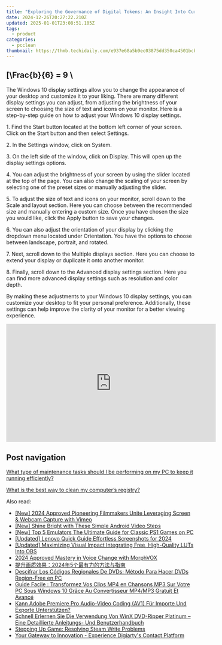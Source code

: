 ```yaml
---
title: "Exploring the Governance of Digital Tokens: An Insight Into Current Regulations by YL Computing"
date: 2024-12-26T20:27:22.210Z
updated: 2025-01-01T23:08:51.105Z
tags:
  - product
categories:
  - pcclean
thumbnail: https://thmb.techidaily.com/e937e68a5b9ec03875dd350ca4501bcb740dbcf769458408d36b67b305252021.jpg
---
```


## \[\Frac{b}{6} = 9 \

The Windows 10 display settings allow you to change the appearance of your desktop and customize it to your liking. There are many different display settings you can adjust, from adjusting the brightness of your screen to choosing the size of text and icons on your monitor. Here is a step-by-step guide on how to adjust your Windows 10 display settings. 

1\. Find the Start button located at the bottom left corner of your screen. Click on the Start button and then select Settings.

2\. In the Settings window, click on System.

3\. On the left side of the window, click on Display. This will open up the display settings options. 

4\. You can adjust the brightness of your screen by using the slider located at the top of the page. You can also change the scaling of your screen by selecting one of the preset sizes or manually adjusting the slider.

5\. To adjust the size of text and icons on your monitor, scroll down to the Scale and layout section. Here you can choose between the recommended size and manually entering a custom size. Once you have chosen the size you would like, click the Apply button to save your changes.

6\. You can also adjust the orientation of your display by clicking the dropdown menu located under Orientation. You have the options to choose between landscape, portrait, and rotated.

7\. Next, scroll down to the Multiple displays section. Here you can choose to extend your display or duplicate it onto another monitor.

8\. Finally, scroll down to the Advanced display settings section. Here you can find more advanced display settings such as resolution and color depth. 

By making these adjustments to your Windows 10 display settings, you can customize your desktop to fit your personal preference. Additionally, these settings can help improve the clarity of your monitor for a better viewing experience.

<!-- affiliate ads begin -->
<iframe width="560" height="315" src="https://www.youtube.com/embed/XS1nQCe95LU?si=A2dhdFkSAI61_nKA" title="YouTube video player" frameborder="0" allow="accelerometer; autoplay; clipboard-write; encrypted-media; gyroscope; picture-in-picture; web-share" referrerpolicy="strict-origin-when-cross-origin" allowfullscreen></iframe>
<!-- affiliate ads end -->

## Post navigation

[What type of maintenance tasks should I be performing on my PC to keep it running efficiently?](https://tools.techidaily.com/pcclean/products/)

[What is the best way to clean my computer’s registry?](https://tools.techidaily.com/pcclean/products/)

<ins class="adsbygoogle"
     style="display:block"
     data-ad-format="autorelaxed"
     data-ad-client="ca-pub-7571918770474297"
     data-ad-slot="1223367746"></ins>

<ins class="adsbygoogle"
     style="display:block"
     data-ad-client="ca-pub-7571918770474297"
     data-ad-slot="8358498916"
     data-ad-format="auto"
     data-full-width-responsive="true"></ins>

<span class="atpl-alsoreadstyle">Also read:</span>
<div><ul>
<li><a href="https://vimeo-videos.techidaily.com/new-2024-approved-pioneering-filmmakers-unite-leveraging-screen-and-webcam-capture-with-vimeo/"><u>[New] 2024 Approved Pioneering Filmmakers Unite Leveraging Screen & Webcam Capture with Vimeo</u></a></li>
<li><a href="https://extra-support.techidaily.com/new-shine-bright-with-these-simple-android-video-steps/"><u>[New] Shine Bright with These Simple Android Video Steps</u></a></li>
<li><a href="https://screen-sharing-recording.techidaily.com/new-top-5-emulators-the-ultimate-guide-for-classic-ps1-games-on-pc/"><u>[New] Top 5 Emulators The Ultimate Guide for Classic PS1 Games on PC</u></a></li>
<li><a href="https://screen-mirroring-recording.techidaily.com/updated-lenovo-quick-guide-effortless-screenshots-for-2024/"><u>[Updated] Lenovo Quick Guide Effortless Screenshots for 2024</u></a></li>
<li><a href="https://vp-tips.techidaily.com/updated-maximizing-visual-impact-integrating-free-high-quality-luts-into-obs/"><u>[Updated] Maximizing Visual Impact Integrating Free, High-Quality LUTs Into OBS</u></a></li>
<li><a href="https://extra-approaches.techidaily.com/2024-approved-mastery-in-voice-change-with-morphvox/"><u>2024 Approved Mastery in Voice Change with MorphVOX</u></a></li>
<li><a href="https://discover-awesome.techidaily.com/1725286610841-20245/"><u>提升画质效果：2024年5个最有力的方法与指南</u></a></li>
<li><a href="https://discover-awesome.techidaily.com/descifrar-los-codigos-regionales-de-dvds-metodo-para-hacer-dvds-region-free-en-pc/"><u>Descifrar Los Códigos Regionales De DVDs: Método Para Hacer DVDs Region-Free en PC</u></a></li>
<li><a href="https://discover-awesome.techidaily.com/guide-facile-transformez-vos-clips-mp4-en-chansons-mp3-sur-votre-pc-sous-windows-10-grace-au-convertisseur-mp4mp3-gratuit-et-avance/"><u>Guide Facile : Transformez Vos Clips MP4 en Chansons MP3 Sur Votre PC Sous Windows 10 Grâce Au Convertisseur MP4/MP3 Gratuit Et Avancé</u></a></li>
<li><a href="https://discover-awesome.techidaily.com/kann-adobe-premiere-pro-audio-video-coding-av1-fur-importe-und-exporte-unterstutzen/"><u>Kann Adobe Premiere Pro Audio-Video Coding (AV1) Für Importe Und Exporte Unterstützen?</u></a></li>
<li><a href="https://discover-awesome.techidaily.com/schnell-erlernen-sie-die-verwendung-von-winx-dvd-ripper-platinum-eine-detaillierte-anleitungs-und-benutzerhandbuch/"><u>Schnell Erlernen Sie Die Verwendung Von WinX DVD-Ripper Platinum – Eine Detaillierte Anleitungs- Und Benutzerhandbuch</u></a></li>
<li><a href="https://win11.techidaily.com/stepping-up-game-resolving-steam-write-problems/"><u>Stepping Up Game: Resolving Steam Write Problems</u></a></li>
<li><a href="https://discover-awesome.techidaily.com/your-gateway-to-innovation-experience-digiartys-contact-platform/"><u>Your Gateway to Innovation - Experience Digiarty's Contact Platform</u></a></li>
</ul></div>

